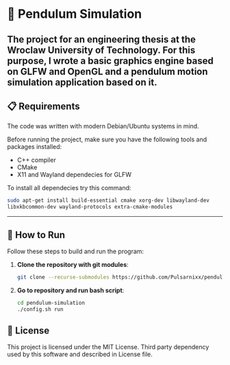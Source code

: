 # 🌟 Pendulum Simulation

The project for an engineering thesis at the Wroclaw University of Technology. 
For this purpose, I wrote a basic graphics engine based on GLFW and OpenGL and a pendulum motion simulation application based on it.
---
## 📋 Requirements

The code was written with modern Debian/Ubuntu systems in mind.

Before running the project, make sure you have the following tools and packages installed:
* C++ compiler
* CMake
* X11 and Wayland dependecies for GLFW

To install all dependecies try this command:
```bash
sudo apt-get install build-essential cmake xorg-dev libwayland-dev
libxkbcommon-dev wayland-protocols extra-cmake-modules
```
---

## 🚀 How to Run

Follow these steps to build and run the program:

1. **Clone the repository with git modules**:
   ```bash
   git clone --recurse-submodules https://github.com/Pulsarnixx/pendulum-simulation.git
   ```
2. **Go to repository and run bash script**:
   ```bash
   cd pendulum-simulation
   ./config.sh run
   ```
 ## 📄 License
 This project is licensed under the MIT License. Third party dependency used by this software and described in License file.

